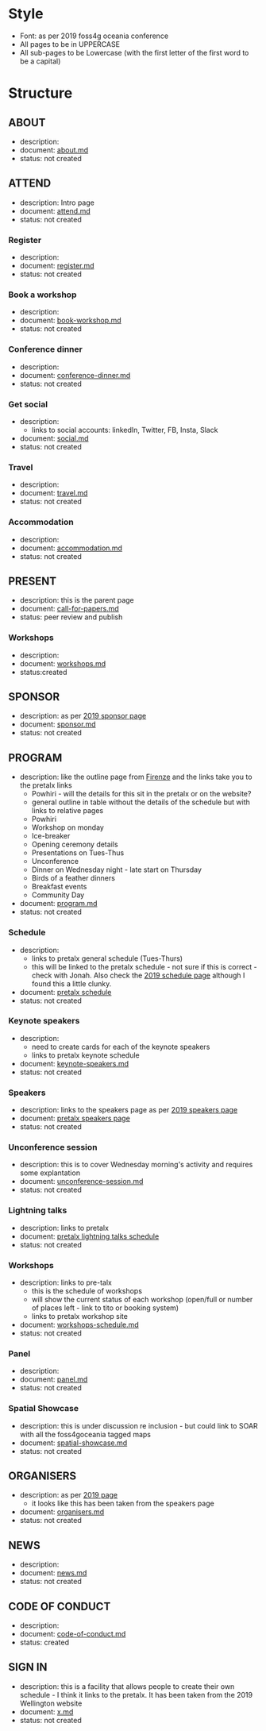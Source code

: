 # Style #
- Font: as per 2019 foss4g oceania conference
- All pages to be in UPPERCASE
- All sub-pages to be Lowercase (with the first letter of the first word to be a capital)
# Structure #
## ABOUT ##
- description:
- document: [about.md]()
- status: not created
## ATTEND ##
- description: Intro page
- document: [attend.md]()
- status: not created
### Register ###
- description:
- document: [register.md]()
- status: not created
### Book a workshop ###
- description:
- document: [book-workshop.md]()
- status: not created
### Conference dinner ###
- description:
- document: [conference-dinner.md]()
- status: not created
### Get social ###
- description:
  - links to social accounts: linkedIn, Twitter, FB, Insta, Slack
- document: [social.md]()
- status: not created
### Travel ###
- description:
- document: [travel.md]()
- status: not created
### Accommodation ###
- description:
- document: [accommodation.md]()
- status: not created
## PRESENT ##
- description: this is the parent page
- document: [call-for-papers.md](https://github.com/foss4g-oceania/foss4g-sotm-oceania-2023/blob/29a92a9e9bfb6f9f34fba58e5bc7e1c4e6b3c13b/src/documents/call-for-papers.md)
- status: peer review and publish
### Workshops ###
- description:
- document: [workshops.md](https://github.com/foss4g-oceania/foss4g-sotm-oceania-2023/blob/29a92a9e9bfb6f9f34fba58e5bc7e1c4e6b3c13b/src/documents/workshops.md)
- status:created
## SPONSOR ##
- description: as per [2019 sponsor page](https://2019.foss4g-oceania.org/sponsor/)
- document: [sponsor.md]()
- status: not created
## PROGRAM ##
- description: like the outline page from [Firenze](https://2022.foss4g.org/program-outline.php) and the links take you to the pretalx links
  -  Powhiri - will the details for this sit in the pretalx or on the website? 
  -  general outline in table without the details of the schedule but with links to relative pages
    -   Powhiri
    -   Workshop on monday
    -   Ice-breaker
    -   Opening ceremony details
    -   Presentations on Tues-Thus
    -   Unconference
    -   Dinner on Wednesday night
      -    late start on Thursday
    -   Birds of a feather dinners
    -   Breakfast events
    -   Community Day 
- document: [program.md]()
- status: not created
### Schedule ###
- description: 
  - links to pretalx general schedule (Tues-Thurs)
  - this will be linked to the pretalx schedule - not sure if this is correct - check with Jonah. Also check the [2019 schedule page](https://2019.foss4g-oceania.org/schedule/) although I found this a little clunky.
- document: [pretalx schedule](https://talks.osgeo.org/api/events/foss4g-sotm-oceania-2023/)
- status: not created
### Keynote speakers ###
- description: 
  - need to create cards for each of the keynote speakers
  - links to pretalx keynote schedule
- document: [keynote-speakers.md]()
- status: not created
### Speakers ###
- description: links to the speakers page as per [2019 speakers page](https://2019.foss4g-oceania.org/speakers/)
- document: [pretalx speakers page](https://talks.osgeo.org/api/events/foss4g-sotm-oceania-2023/)
- status: not created
### Unconference session ###
- description: this is to cover Wednesday morning's activity and requires some explantation
- document: [unconference-session.md]()
- status: not created
### Lightning talks ###
- description: links to pretalx
- document: [pretalx lightning talks schedule]()
- status: not created
### Workshops ###
- description: links to pre-talx
  - this is the schedule of workshops
  - will show the current status of each workshop (open/full or number of places left - link to tito or booking system)
  - links to pretalx workshop site
- document: [workshops-schedule.md]()
- status: not created
### Panel ###
- description:
- document: [panel.md]()
- status: not created
### Spatial Showcase ###
- description: this is under discussion re inclusion - but could link to SOAR with all the foss4goceania tagged maps
- document: [spatial-showcase.md]()
- status: not created
## ORGANISERS ##
- description: as per [2019 page](https://2019.foss4g-oceania.org/team/)
  - it looks like this has been taken from the speakers page 
- document: [organisers.md]()
- status: not created
## NEWS ##
- description:
- document: [news.md]()
- status: not created
## CODE OF CONDUCT ##
- description:
- document: [code-of-conduct.md](https://github.com/foss4g-oceania/foss4g-sotm-oceania-2023/blob/29a92a9e9bfb6f9f34fba58e5bc7e1c4e6b3c13b/src/documents/code-of-conduct.md)
- status: created
## SIGN IN ##
- description: this is a facility that allows people to create their own schedule - I think it links to the pretalx. It has been taken from the 2019 Wellington website
- document: [x.md]()
- status: not created
